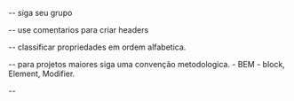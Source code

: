 <!-- sugestões para organizar seu css -->

-- siga seu grupo

-- use comentarios para criar headers

-- classificar propriedades em ordem alfabetica.

-- para projetos maiores siga uma convenção metodologica. - BEM - block, Element, Modifier.

-- 